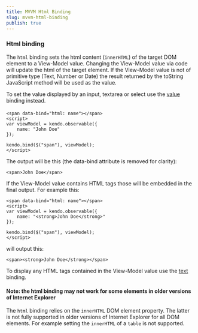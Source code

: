 ```yaml
---
title: MVVM Html Binding
slug: mvvm-html-binding
publish: true
---
```


### Html binding

The `html` binding sets the html content (`innerHTML`) of the target DOM
element to a View-Model value. Changing the View-Model value via code will update the html of the target element.
If the View-Model value is not of primitive type (Text, Number or Date) the result returned by the toString JavaScript method will be used as the value.

To set the value displayed by an input, textarea or select use the [value](http://www.kendoui.com/documentation/framework/mvvm/bindings/value.aspx) binding instead.

  

#### 
 
    <span data-bind="html: name"></span>
    <script>
    var viewModel = kendo.observable({
        name: "John Doe"
    });
    
    kendo.bind($("span"), viewModel);
    </script>
      

The output will be this (the data-bind attribute is removed for clarity):

 
    <span>John Doe</span>
     

If the View-Model value contains HTML tags those will be embedded in the final output. For example this:

 
    <span data-bind="html: name"></span>
    <script>
    var viewModel = kendo.observable({
        name: "<strong>John Doe</strong>"
    });
    
    kendo.bind($("span"), viewModel);
    </script>
     

will output this:

 
    <span><strong>John Doe</strong></span>
     

To display any HTML tags contained in the View-Model value use the [text](http://www.kendoui.com/documentation/framework/mvvm/bindings/text.aspx) binding.

#### Note: the html binding may not work for some elements in older versions of Internet Explorer

The `html` binding relies on the `innerHTML` DOM element property. The latter is not fully supported in older versions of Internet Explorer for all
DOM elements. For example setting the `innerHTML` of a `table` is not supported.